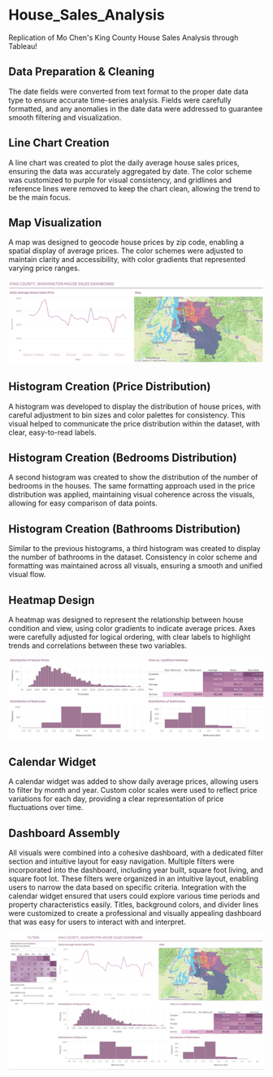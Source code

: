 # House_Sales_Analysis
Replication of Mo Chen's King County House Sales Analysis through Tableau!

## Data Preparation & Cleaning
The date fields were converted from text format to the proper date data type to ensure accurate time-series analysis. Fields were carefully formatted, and any anomalies in the date data were addressed to guarantee smooth filtering and visualization.

## Line Chart Creation
A line chart was created to plot the daily average house sales prices, ensuring the data was accurately aggregated by date. The color scheme was customized to purple for visual consistency, and gridlines and reference lines were removed to keep the chart clean, allowing the trend to be the main focus.

## Map Visualization
A map was designed to geocode house prices by zip code, enabling a spatial display of average prices. The color schemes were adjusted to maintain clarity and accessibility, with color gradients that represented varying price ranges.

![image alt](https://github.com/CMariserla/House_Sales_-Analysis/blob/886df8ab6c0f6b169ecb17013cf05e2940e05615/topkc.PNG)

## Histogram Creation (Price Distribution)
A histogram was developed to display the distribution of house prices, with careful adjustment to bin sizes and color palettes for consistency. This visual helped to communicate the price distribution within the dataset, with clear, easy-to-read labels.

## Histogram Creation (Bedrooms Distribution)
A second histogram was created to show the distribution of the number of bedrooms in the houses. The same formatting approach used in the price distribution was applied, maintaining visual coherence across the visuals, allowing for easy comparison of data points.

## Histogram Creation (Bathrooms Distribution)
Similar to the previous histograms, a third histogram was created to display the number of bathrooms in the dataset. Consistency in color scheme and formatting was maintained across all visuals, ensuring a smooth and unified visual flow.

## Heatmap Design
A heatmap was designed to represent the relationship between house condition and view, using color gradients to indicate average prices. Axes were carefully adjusted for logical ordering, with clear labels to highlight trends and correlations between these two variables.

![image alt](https://github.com/CMariserla/House_Sales_-Analysis/blob/fbc9b221bf345b1018372675129f17fef593922f/KCbottom.PNG)

## Calendar Widget
A calendar widget was added to show daily average prices, allowing users to filter by month and year. Custom color scales were used to reflect price variations for each day, providing a clear representation of price fluctuations over time.

## Dashboard Assembly
All visuals were combined into a cohesive dashboard, with a dedicated filter section and intuitive layout for easy navigation. Multiple filters were incorporated into the dashboard, including year built, square foot living, and square foot lot. These filters were organized in an intuitive layout, enabling users to narrow the data based on specific criteria. Integration with the calendar widget ensured that users could explore various time periods and property characteristics easily.
Titles, background colors, and divider lines were customized to create a professional and visually appealing dashboard that was easy for users to interact with and interpret.

![image alt](https://github.com/CMariserla/House_Sales_-Analysis/blob/6692450600b9b2423df87743ad03504d9ed4d788/kingcountymain.PNG)
